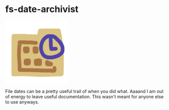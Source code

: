# fs-date-archivist

<img src="icon.png" width="200px">

File dates can be a pretty useful trail of when you did what.
Aaaand I am out of energy to leave useful documentation.
This wasn't meant for anyone else to use anyways.
